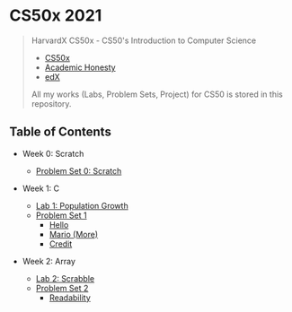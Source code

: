 # CS50x 2021

> HarvardX CS50x - CS50's Introduction to Computer Science
>
> - [CS50x](https://cs50.harvard.edu/x/2021/)
> - [Academic Honesty](https://cs50.harvard.edu/x/2021/honesty/)
> - [edX](https://cs50.edx.org)
>
> All my works (Labs, Problem Sets, Project) for CS50 is stored in this repository.

## Table of Contents

- Week 0: Scratch
    - [Problem Set 0: Scratch](https://scratch.mit.edu/projects/595678743)

- Week 1: C
    - [Lab 1: Population Growth](/lab1/population)
    - [Problem Set 1](/pset1)
        - [Hello](/pset1/hello)
        - [Mario (More)](/pset1/mario)
        - [Credit](/pset1/credit)

- Week 2: Array
    - [Lab 2: Scrabble](/lab2/scrabble)
    - [Problem Set 2](/pset2)
        - [Readability](/pset2/readability)